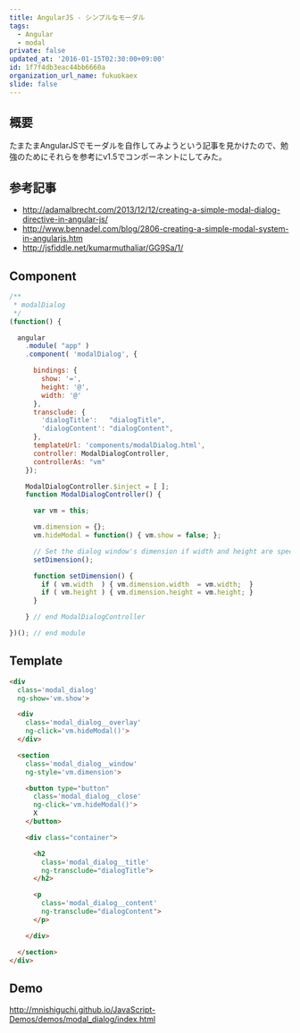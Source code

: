 ```yaml
---
title: AngularJS - シンプルなモーダル
tags:
  - Angular
  - modal
private: false
updated_at: '2016-01-15T02:30:00+09:00'
id: 1f7f4db3eac44bb6660a
organization_url_name: fukuokaex
slide: false
---
```

## 概要

たまたまAngularJSでモーダルを自作してみようという記事を見かけたので、勉強のためにそれらを参考にv1.5でコンポーネントにしてみた。

## 参考記事

- http://adamalbrecht.com/2013/12/12/creating-a-simple-modal-dialog-directive-in-angular-js/
- http://www.bennadel.com/blog/2806-creating-a-simple-modal-system-in-angularjs.htm
- http://jsfiddle.net/kumarmuthaliar/GG9Sa/1/


## Component

```js
/**
 * modalDialog
 */
(function() {

  angular
    .module( "app" )
    .component( 'modalDialog', {

      bindings: {
        show: '=',
        height: '@',
        width: '@'
      },
      transclude: {
        'dialogTitle':   "dialogTitle",
        'dialogContent': "dialogContent",
      },
      templateUrl: 'components/modalDialog.html',
      controller: ModalDialogController,
      controllerAs: "vm"
    });

    ModalDialogController.$inject = [ ];
    function ModalDialogController() {

      var vm = this;

      vm.dimension = {};
      vm.hideModal = function() { vm.show = false; };

      // Set the dialog window's dimension if width and height are specified.
      setDimension();

      function setDimension() {
        if ( vm.width  ) { vm.dimension.width  = vm.width;  }
        if ( vm.height ) { vm.dimension.height = vm.height; }
      }

    } // end ModalDialogController

})(); // end module
```


## Template

```html
<div
  class='modal_dialog'
  ng-show='vm.show'>

  <div
    class='modal_dialog__overlay'
    ng-click='vm.hideModal()'>
  </div>

  <section
    class='modal_dialog__window'
    ng-style='vm.dimension'>

    <button type="button"
      class='modal_dialog__close'
      ng-click='vm.hideModal()'>
      X
    </button>

    <div class="container">

      <h2
        class='modal_dialog__title'
        ng-transclude="dialogTitle">
      </h2>

      <p
        class='modal_dialog__content'
        ng-transclude="dialogContent">
      </p>

    </div>

  </section>
</div>
```

## Demo

http://mnishiguchi.github.io/JavaScript-Demos/demos/modal_dialog/index.html
